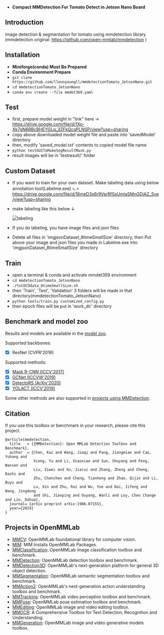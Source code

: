 - **Compact MMDetection For Tomato Detect in Jetson Nano Board**

## Introduction

image detection & segmentation for tomato using mmdetection library (mmdetection original: https://github.com/open-mmlab/mmdetection )



## Installation

- **Miniforge(conda) Must Be Prepared**
- **Conda Environment Prepare**
- ```git clone https://github.com/lleunyoungll/mmdetectionTomato_JetsonNano.git```
- ```cd mmdetectionTomato_JetsonNano ```
- ```conda env create --file mmdet369.yaml```



## Test

- first, prepare model weight in "link" here -> https://drive.google.com/file/d/1Xo-Xk7gN6RBcBHEYGLq_3ZFkQcqPLNSP/view?usp=sharing
- copy above downloaded model weight file and paste into 'savedModel' directory
- then, modify 'saved_model.txt' contents to copied model file name
- ```python testGUIToMakeSegResultMask.py```
- result images will be in 'testresult/' folder



## Custom Dataset

- If you want to train for your own dataset. Make labeling data using below annotation tool(Labelme.exe)
  ㄴ> https://drive.google.com/file/d/16meD3s6r9VsrRfSsUmlaSMnGDiAZ_Sve/view?usp=sharing
- make labeling like this below ↓

  ![labeling](https://user-images.githubusercontent.com/98143576/152295166-4c6797c1-36e3-488a-9ca7-b46204abbce2.gif)
- If you do labeling, you have image files and json files
- Delete all files in 'imgjsonDataset_8timeSmallSize' directory, then Put above your image and json files you made in Labelme.exe into 'imgjsonDataset_8timeSmallSize' directory


## Train

- open a terminal & conda and activate mmdet359 environment
- ```cd mmdetectionTomato_JetsonNano```
- ```./toCOCOdata_8timeSmallSize.sh```
- then 'Train', 'Test', 'Validation' 3 folders will be made in that directory(mmdetectionTomato_JetsonNano)
- ```python tools/train.py customized_config.py```
- then epoch files will be put in 'work_dir' directory


## Benchmark and model zoo

Results and models are available in the [model zoo](docs/model_zoo.md).

Supported backbones:

- [x] ResNet (CVPR'2016)

Supported methods:

- [x] [Mask R-CNN (ICCV'2017)](configs/mask_rcnn)
- [x] [GCNet (ICCVW'2019)](configs/gcnet/README.md)
- [x] [DetectoRS (ArXiv'2020)](configs/detectors/README.md)
- [x] [YOLACT (ICCV'2019)](configs/yolact/README.md)

Some other methods are also supported in [projects using MMDetection](./docs/projects.md).



## Citation

If you use this toolbox or benchmark in your research, please cite this project.

```
@article{mmdetection,
  title   = {{MMDetection}: Open MMLab Detection Toolbox and Benchmark},
  author  = {Chen, Kai and Wang, Jiaqi and Pang, Jiangmiao and Cao, Yuhang and
             Xiong, Yu and Li, Xiaoxiao and Sun, Shuyang and Feng, Wansen and
             Liu, Ziwei and Xu, Jiarui and Zhang, Zheng and Cheng, Dazhi and
             Zhu, Chenchen and Cheng, Tianheng and Zhao, Qijie and Li, Buyu and
             Lu, Xin and Zhu, Rui and Wu, Yue and Dai, Jifeng and Wang, Jingdong
             and Shi, Jianping and Ouyang, Wanli and Loy, Chen Change and Lin, Dahua},
  journal= {arXiv preprint arXiv:1906.07155},
  year={2019}
}
```



## Projects in OpenMMLab

- [MMCV](https://github.com/open-mmlab/mmcv): OpenMMLab foundational library for computer vision.
- [MIM](https://github.com/open-mmlab/mim): MIM Installs OpenMMLab Packages.
- [MMClassification](https://github.com/open-mmlab/mmclassification): OpenMMLab image classification toolbox and benchmark.
- [MMDetection](https://github.com/open-mmlab/mmdetection): OpenMMLab detection toolbox and benchmark.
- [MMDetection3D](https://github.com/open-mmlab/mmdetection3d): OpenMMLab's next-generation platform for general 3D object detection.
- [MMSegmentation](https://github.com/open-mmlab/mmsegmentation): OpenMMLab semantic segmentation toolbox and benchmark.
- [MMAction2](https://github.com/open-mmlab/mmaction2): OpenMMLab's next-generation action understanding toolbox and benchmark.
- [MMTracking](https://github.com/open-mmlab/mmtracking): OpenMMLab video perception toolbox and benchmark.
- [MMPose](https://github.com/open-mmlab/mmpose): OpenMMLab pose estimation toolbox and benchmark.
- [MMEditing](https://github.com/open-mmlab/mmediting): OpenMMLab image and video editing toolbox.
- [MMOCR](https://github.com/open-mmlab/mmocr): A Comprehensive Toolbox for Text Detection, Recognition and Understanding.
- [MMGeneration](https://github.com/open-mmlab/mmgeneration): OpenMMLab image and video generative models toolbox.
